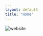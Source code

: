 ```yaml
---
layout: default
title: "Home"
---
```


![website](https://github.com/ywang-math/ywang-math.github.io/blob/master/assets/website.png)
